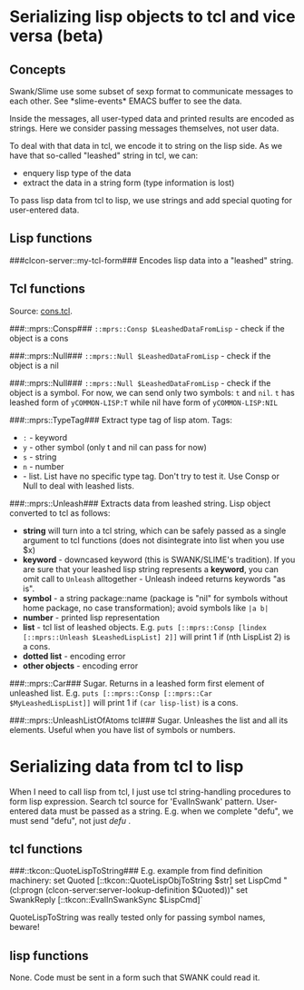 # Serializing lisp objects to tcl and vice versa (beta) #

## Concepts 

Swank/Slime use some subset of sexp format to communicate messages to each other. See \*slime-events\* EMACS buffer to see the data. 

Inside the messages, all user-typed data and printed results are encoded as strings. Here we consider passing messages themselves, not user data. 

To deal with that data in tcl, we encode it to string on the lisp side. As we have that so-called "leashed" string in tcl, we can: 

- enquery lisp type of the data
- extract the data in a string form (type information is lost)

To pass lisp data from tcl to lisp, we use strings and add special quoting for user-entered data.

## Lisp functions ##

###clcon-server::my-tcl-form###
Encodes lisp data into a "leashed" string. 

## Tcl functions ##
Source: [cons.tcl](../cons.tcl). 

###::mprs::Consp###
`::mprs::Consp $LeashedDataFromLisp` - check if the object is a cons

###::mprs::Null###
`::mprs::Null $LeashedDataFromLisp` - check if the object is a nil

###::mprs::Null###
`::mprs::Null $LeashedDataFromLisp` - check if the object is a symbol.
For now, we can send only two symbols: `t` and `nil`. `t` has leashed form of
`yCOMMON-LISP:T` while nil have form of `yCOMMON-LISP:NIL`

###::mprs::TypeTag###
Extract type tag of lisp atom. 
Tags:

- `:` - keyword
- `y` - other symbol (only t and nil can pass for now)
- `s` - string
- `n` - number
- <no specific tag> - list. List have no specific type tag. Don't try to test it. Use Consp or Null to deal with leashed lists.

###::mprs::Unleash###
Extracts data from leashed string. Lisp object converted to tcl as follows:

- **string** will turn into a tcl string, which can be safely passed as a single argument to tcl functions (does not disintegrate into list when you use $x)
- **keyword** - downcased keyword (this is SWANK/SLIME's tradition). If you are sure that your leashed lisp string represents a **keyword**, you can omit call to `Unleash` alltogether - Unleash indeed returns keywords "as is".
- **symbol** - a string package::name (package is "nil" for symbols without home package, no case transformation); avoid symbols like `|a b|`
- **number** - printed lisp representation
- **list** - tcl list of leashed objects. E.g. `puts [::mprs::Consp [lindex [::mprs::Unleash $LeashedLispList] 2]]` will print 1 if (nth LispList 2) is a cons. 
- **dotted list** - encoding error
- **other objects** - encoding error 

###::mprs::Car###
Sugar. Returns in a leashed form first element of unleashed list. E.g. `puts [::mprs::Consp [::mprs::Car $MyLeashedLispList]]` will print 1 if `(car lisp-list)` is a cons. 

###::mprs::UnleashListOfAtoms tcl###
Sugar. Unleashes the list and all its elements. Useful when you have list of symbols or numbers.


# Serializing data from tcl to lisp #
When I need to call lisp from tcl, I just use tcl string-handling procedures to form lisp expression. Search tcl source for 'EvalInSwank' pattern. User-entered data must be passed as a string. E.g. when we complete "defu", we must send "defu", not just *defu* . 

## tcl functions ##
###::tkcon::QuoteLispToString###
E.g. example from find definition machinery: 
    set Quoted [::tkcon::QuoteLispObjToString $str]
    set LispCmd "(cl:progn (clcon-server:server-lookup-definition $Quoted))"
    set SwankReply [::tkcon::EvalInSwankSync $LispCmd]`

QuoteLispToString was really tested only for passing symbol names, beware!

## lisp functions ##
None. Code must be sent in a form such that SWANK could read it.


